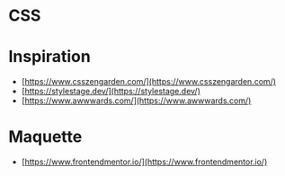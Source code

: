 # CSS

# Inspiration

- [https://www.csszengarden.com/](https://www.csszengarden.com/)
- [https://stylestage.dev/](https://stylestage.dev/)
- [https://www.awwwards.com/](https://www.awwwards.com/)

# Maquette 

- [https://www.frontendmentor.io/](https://www.frontendmentor.io/)